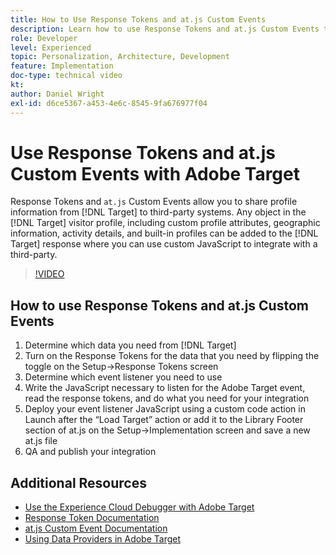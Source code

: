 ```yaml
---
title: How to Use Response Tokens and at.js Custom Events
description: Learn how to use Response Tokens and at.js Custom Events to share profile information from Target to third-party systems.
role: Developer
level: Experienced
topic: Personalization, Architecture, Development
feature: Implementation
doc-type: technical video
kt:
author: Daniel Wright
exl-id: d6ce5367-a453-4e6c-8545-9fa676977f04
---
```

# Use Response Tokens and at.js Custom Events with Adobe Target

Response Tokens and `at.js` Custom Events allow you to share profile information from [!DNL Target] to third-party systems. Any object in the [!DNL Target] visitor profile, including custom profile attributes, geographic information, activity details, and built-in profiles can be added to the [!DNL Target] response where you can use custom JavaScript to integrate with a third-party.

>[!VIDEO](https://video.tv.adobe.com/v/23253/?quality=12)

## How to use Response Tokens and at.js Custom Events

1. Determine which data you need from [!DNL Target]
1. Turn on the Response Tokens for the data that you need by flipping the toggle on the Setup-&gt;Response Tokens screen
1. Determine which event listener you need to use
1. Write the JavaScript necessary to listen for the Adobe Target event, read the response tokens, and do what you need for your integration
1. Deploy your event listener JavaScript using a custom code action in Launch after the “Load Target” action or add it to the Library Footer section of at.js on the Setup-&gt;Implementation screen and save a new at.js file
1. QA and publish your integration

## Additional Resources

* [Use the Experience Cloud Debugger with Adobe Target](../troubleshooting/troubleshoot-with-the-experience-cloud-debugger.md)
* [Response Token Documentation](https://experienceleague.adobe.com/docs/target/using/administer/response-tokens.html?lang=en)
* [at.js Custom Event Documentation](https://experienceleague.adobe.com/docs/target/using/implement-target/client-side/at-js-implementation/functions-overview/atjs-custom-events.html?lang=en)
* [Using Data Providers in Adobe Target](use-data-providers-to-integrate-third-party-data.md)
